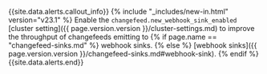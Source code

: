 {{site.data.alerts.callout_info}}
{% include "_includes/new-in.html" version="v23.1" %} Enable the `changefeed.new_webhook_sink_enabled` [cluster setting]({{ page.version.version }}/cluster-settings.md) to improve the throughput of changefeeds emitting to {% if page.name == "changefeed-sinks.md" %} webhook sinks. {% else %} [webhook sinks]({{ page.version.version }}/changefeed-sinks.md#webhook-sink). {% endif %}
{{site.data.alerts.end}}

